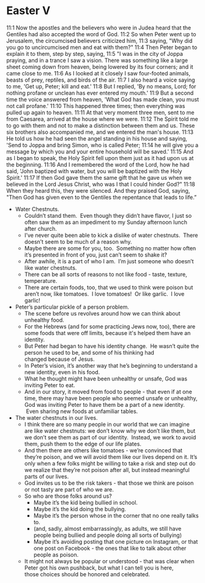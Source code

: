 # Easter V

11:1 Now the apostles and the believers who were in Judea heard that the Gentiles had also accepted the word of God.
11:2 So when Peter went up to Jerusalem, the circumcised believers criticized him,
11:3 saying, "Why did you go to uncircumcised men and eat with them?"
11:4 Then Peter began to explain it to them, step by step, saying,
11:5 "I was in the city of Joppa praying, and in a trance I saw a vision. There was something like a large sheet coming down from heaven, being lowered by its four corners; and it came close to me.
11:6 As I looked at it closely I saw four-footed animals, beasts of prey, reptiles, and birds of the air.
11:7 I also heard a voice saying to me, 'Get up, Peter; kill and eat.'
11:8 But I replied, 'By no means, Lord; for nothing profane or unclean has ever entered my mouth.'
11:9 But a second time the voice answered from heaven, 'What God has made clean, you must not call profane.'
11:10 This happened three times; then everything was pulled up again to heaven.
11:11 At that very moment three men, sent to me from Caesarea, arrived at the house where we were.
11:12 The Spirit told me to go with them and not to make a distinction between them and us. These six brothers also accompanied me, and we entered the man's house.
11:13 He told us how he had seen the angel standing in his house and saying, 'Send to Joppa and bring Simon, who is called Peter;
11:14 he will give you a message by which you and your entire household will be saved.'
11:15 And as I began to speak, the Holy Spirit fell upon them just as it had upon us at the beginning.
11:16 And I remembered the word of the Lord, how he had said, 'John baptized with water, but you will be baptized with the Holy Spirit.'
11:17 If then God gave them the same gift that he gave us when we believed in the Lord Jesus Christ, who was I that I could hinder God?"
11:18 When they heard this, they were silenced. And they praised God, saying, "Then God has given even to the Gentiles the repentance that leads to life.”

* Water Chestnuts.
	* Couldn’t stand them.  Even though they didn’t have flavor, I just so often saw them as an impediment to my Sunday afternoon lunch after church.
	* I’ve never quite been able to kick a dislike of water chestnuts.  There doesn’t seem to be much of a reason why.
	* Maybe there are some for you, too.  Something no matter how often it’s presented in front of you, just can’t seem to shake it?
	* After awhile, it is a part of who I am.  I’m just someone who doesn’t like water chestnuts.
	* There can be all sorts of reasons to not like food - taste, texture, temperature.
	* There are certain foods, too, that we used to think were poison but aren’t now, like tomatoes.  I love tomatoes!  Or like garlic.  I love garlic!
* Peter’s particular pickle of a person problem.
	* The scene before us revolves around how we can think about unhealthy food.
	* For the Hebrews (and for some practicing Jews now, too), there are some foods that were off limits, because it's helped them have an identity.  
	* But Peter had began to have his identity change.  He wasn’t quite the person he used to be, and some of his thinking had changed because of Jesus.
	* In Peter’s vision, it’s another way that he’s beginning to understand a new identity, even in his food.
	* What he thought might have been unhealthy or unsafe, God was inviting Peter to eat.
	* And in our story, it moved from food to people - that even if at one time, there may have been people who seemed unsafe or unhealthy, God was inviting Peter to have them be a part of a new identity.  Even sharing new foods at unfamiliar tables.
* The water chestnuts in our lives.
	* I think there are so many people in our world that we can imagine are like water chestnuts: we don’t know why we don’t like them, but we don’t see them as part of our identity.  Instead, we work to avoid them, push them to the edge of our life plates.
	* And then there are others like tomatoes - we’re convinced that they’re poison, and we will avoid them like our lives depend on it. It’s only when a few folks might be willing to take a risk and step out do we realize that they’re not poison after all, but instead meaningful parts of our lives.
	* God invites us to be the risk takers - that those we think are poison or not tasty are part of who we are.
	* So who are those folks around us?
		* Maybe it’s the kid being bullied in school.
		* Maybe it’s the kid doing the bullying.
		* Maybe it’s the person whose in the corner that no one really talks to.
		* (and, sadly, almost embarrassingly, as adults, we still have people being bullied and people doing all sorts of bullying)
		* Maybe it’s avoiding posting that one picture on Instagram, or that one post on Facebook - the ones that like to talk about other people as poison.
	* It might not always be popular or understood - that was clear when Peter got his own pushback, but what I can tell you is here, those choices should be honored and celebrated.
